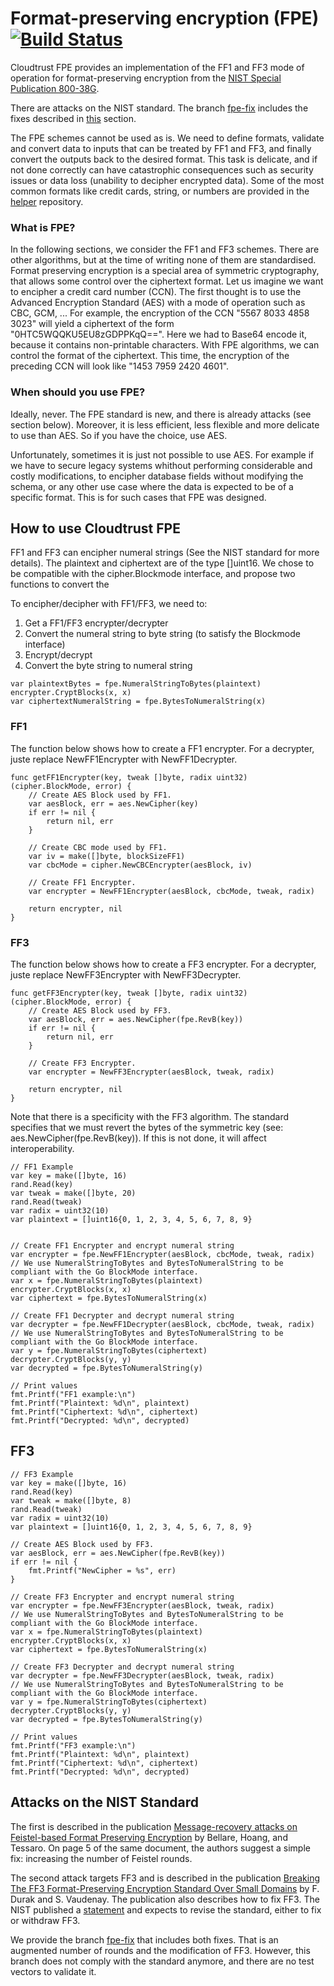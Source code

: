# Format-preserving encryption (FPE) [![Build Status](https://travis-ci.org/cloudtrust/fpe.svg?branch=master)](https://travis-ci.org/cloudtrust/fpe)

Cloudtrust FPE provides an implementation of the FF1 and FF3 mode of operation for format-preserving encryption from the [NIST Special Publication 800-38G](http://nvlpubs.nist.gov/nistpubs/SpecialPublications/NIST.SP.800-38G.pdf).

There are attacks on the NIST standard. The branch [fpe-fix](https://github.com/cloudtrust/fpe/tree/fpe-fix) includes the fixes described in [this](#attacks-on-the-nist-standard) section.

The FPE schemes cannot be used as is. We need to define formats, validate and convert data to inputs that can be treated by FF1 and FF3, and finally convert the outputs back to the desired format. This task is delicate, and if not done correctly can have catastrophic consequences such as security issues or data loss (unability to decipher encrypted data).
Some of the most common formats like credit cards, string, or numbers are provided in the [helper](https://github.com/cloudtrust/fpe-field-format) repository.

### What is FPE?
In the following sections, we consider the FF1 and FF3 schemes. There are other algorithms, but at the time of writing none of them are standardised.
Format preserving encryption is a special area of symmetric cryptography, that allows some control over the ciphertext format.
Let us imagine we want to encipher a credit card number (CCN). The first thought is to use the Advanced Encryption Standard (AES) with a mode of operation such as CBC, GCM, ...
For example, the encryption of the CCN "5567 8033 4858 3023" will yield a ciphertext of the form "0HTC5WQQKU5EU8zGDPPKqQ==". Here we had to Base64 encode it, because it contains non-printable characters. 
With FPE algorithms, we can control the format of the ciphertext. This time, the encryption of the preceding CCN will look like "1453 7959 2420 4601".

### When should you use FPE?
Ideally, never.
The FPE standard is new, and there is already attacks (see section below). Moreover, it is less efficient, less flexible and more delicate to use than AES. So if you have the choice, use AES.

Unfortunately, sometimes it is just not possible to use AES. For example if we have to secure legacy systems whithout performing considerable and costly modifications, to encipher database fields without modifying the schema, or any other use case where the data is expected to be of a specific format. This is for such cases that FPE was designed.

## How to use Cloudtrust FPE
FF1 and FF3 can encipher numeral strings (See the NIST standard for more details). The plaintext and ciphertext are of the type []uint16.
We chose to be compatible with the cipher.Blockmode interface, and propose two functions to convert the 

To encipher/decipher with FF1/FF3, we need to:
1. Get a FF1/FF3 encrypter/decrypter
1. Convert the numeral string to byte string (to satisfy the Blockmode interface)
1. Encrypt/decrypt
1. Convert the byte string to numeral string

```golang
var plaintextBytes = fpe.NumeralStringToBytes(plaintext)
encrypter.CryptBlocks(x, x)
var ciphertextNumeralString = fpe.BytesToNumeralString(x)
```

### FF1

The function below shows how to create a FF1 encrypter. For a decrypter, juste replace
NewFF1Encrypter with NewFF1Decrypter.
```golang
func getFF1Encrypter(key, tweak []byte, radix uint32) (cipher.BlockMode, error) {
	// Create AES Block used by FF1.
	var aesBlock, err = aes.NewCipher(key)
	if err != nil {
		return nil, err
	}

	// Create CBC mode used by FF1.
	var iv = make([]byte, blockSizeFF1)
	var cbcMode = cipher.NewCBCEncrypter(aesBlock, iv)

	// Create FF1 Encrypter.
	var encrypter = NewFF1Encrypter(aesBlock, cbcMode, tweak, radix)

	return encrypter, nil
}
```

### FF3

The function below shows how to create a FF3 encrypter. For a decrypter, juste replace
NewFF3Encrypter with NewFF3Decrypter.

```golang
func getFF3Encrypter(key, tweak []byte, radix uint32) (cipher.BlockMode, error) {
	// Create AES Block used by FF3.
	var aesBlock, err = aes.NewCipher(fpe.RevB(key))
	if err != nil {
		return nil, err
	}

	// Create FF3 Encrypter.
	var encrypter = NewFF3Encrypter(aesBlock, tweak, radix)

	return encrypter, nil
}
```

Note that there is a specificity with the FF3 algorithm. The standard specifies that we must revert the bytes of the symmetric key (see: aes.NewCipher(fpe.RevB(key)). 
If this is not done, it will affect interoperability.


```golang
// FF1 Example
var key = make([]byte, 16)
rand.Read(key)
var tweak = make([]byte, 20)
rand.Read(tweak)
var radix = uint32(10)
var plaintext = []uint16{0, 1, 2, 3, 4, 5, 6, 7, 8, 9}


// Create FF1 Encrypter and encrypt numeral string
var encrypter = fpe.NewFF1Encrypter(aesBlock, cbcMode, tweak, radix)
// We use NumeralStringToBytes and BytesToNumeralString to be compliant with the Go BlockMode interface.
var x = fpe.NumeralStringToBytes(plaintext)
encrypter.CryptBlocks(x, x)
var ciphertext = fpe.BytesToNumeralString(x)

// Create FF1 Decrypter and decrypt numeral string
var decrypter = fpe.NewFF1Decrypter(aesBlock, cbcMode, tweak, radix)
// We use NumeralStringToBytes and BytesToNumeralString to be compliant with the Go BlockMode interface.
var y = fpe.NumeralStringToBytes(ciphertext)
decrypter.CryptBlocks(y, y)
var decrypted = fpe.BytesToNumeralString(y)

// Print values
fmt.Printf("FF1 example:\n")
fmt.Printf("Plaintext: %d\n", plaintext)
fmt.Printf("Ciphertext: %d\n", ciphertext)
fmt.Printf("Decrypted: %d\n", decrypted)
```

## FF3

```golang
// FF3 Example
var key = make([]byte, 16)
rand.Read(key)
var tweak = make([]byte, 8)
rand.Read(tweak)
var radix = uint32(10)
var plaintext = []uint16{0, 1, 2, 3, 4, 5, 6, 7, 8, 9}

// Create AES Block used by FF3.
var aesBlock, err = aes.NewCipher(fpe.RevB(key))
if err != nil {
	fmt.Printf("NewCipher = %s", err)
}

// Create FF3 Encrypter and encrypt numeral string
var encrypter = fpe.NewFF3Encrypter(aesBlock, tweak, radix)
// We use NumeralStringToBytes and BytesToNumeralString to be compliant with the Go BlockMode interface.
var x = fpe.NumeralStringToBytes(plaintext)
encrypter.CryptBlocks(x, x)
var ciphertext = fpe.BytesToNumeralString(x)

// Create FF3 Decrypter and decrypt numeral string
var decrypter = fpe.NewFF3Decrypter(aesBlock, tweak, radix)
// We use NumeralStringToBytes and BytesToNumeralString to be compliant with the Go BlockMode interface.
var y = fpe.NumeralStringToBytes(ciphertext)
decrypter.CryptBlocks(y, y)
var decrypted = fpe.BytesToNumeralString(y)

// Print values
fmt.Printf("FF3 example:\n")
fmt.Printf("Plaintext: %d\n", plaintext)
fmt.Printf("Ciphertext: %d\n", ciphertext)
fmt.Printf("Decrypted: %d\n", decrypted)
```


## Attacks on the NIST Standard 
The first is described in the publication [Message-recovery attacks on Feistel-based Format Preserving Encryption](https://eprint.iacr.org/2016/794.pdf) by Bellare, Hoang, and Tessaro. On page 5 of the same document, the authors suggest a simple fix: increasing the number of Feistel rounds.

The second attack targets FF3 and is described in the publication [Breaking The FF3 Format-Preserving Encryption Standard Over Small Domains](https://eprint.iacr.org/2017/521.pdf) by F. Durak and S. Vaudenay. The publication also describes how to fix FF3. The NIST published a [statement](https://beta.csrc.nist.gov/News/2017/Recent-Cryptanalysis-of-FF3) and expects to revise the standard, either to fix or withdraw FF3.

We provide the branch [fpe-fix](https://github.com/cloudtrust/fpe/tree/fpe-fix) that includes both fixes. That is an augmented number of rounds and the modification of FF3. However, this branch does not comply with the standard anymore, and there are no test vectors to validate it.

